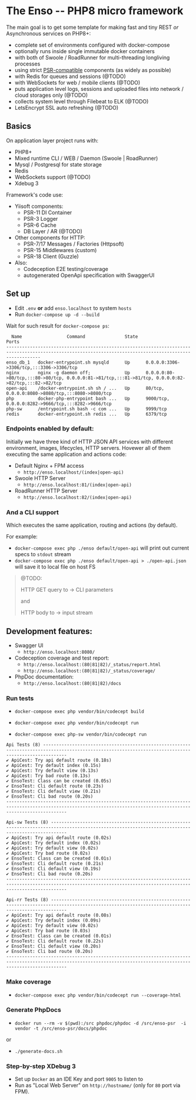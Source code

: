 # The Enso -- PHP8 micro framework

The main goal is to get some template for making fast and tiny REST *or* Asynchronous services on PHP8+:
* complete set of environments configured with docker-compose
* optionally runs inside single immutable docker containers
* with both of Swoole / RoadRunner for multi-threading longliving processes
* using strict [PSR-compatible](https://www.php-fig.org/psr/) components (as widely as possible)
* with Redis for queues and sessions (@TODO)
* with WebSockets for web / mobile clients (@TODO)
* puts application level logs, sessions and uploaded files into network / cloud storages only (@TODO)
* collects system level through Filebeat to ELK (@TODO) 
* LetsEncrypt SSL auto refreshing (@TODO)

## Basics

On application layer project runs with:
* PHP8+
* Mixed runtime CLI / WEB / Daemon (Swoole | RoadRunner)
* Mysql / Postgresql for state storage
* Redis
* WebSockets support (@TODO)
* Xdebug 3

Framework's code use:
* Yiisoft components:
  - PSR-11 DI Container
  - PSR-3 Logger
  - PSR-6 Cache
  - DB Layer / AR (@TODO)
* Other components for HTTP:
  - PSR-7/17 Messages / Factories (Httpsoft)
  - PSR-15 Middlewares (custom)
  - PSR-18 Client (Guzzle)
* Also:
  - Codeception E2E testing/coverage
  - autogenerated OpenApi specification with SwaggerUI

## Set up

* Edit `.env` **or** add `enso.localhost` to system `hosts`
* Run ```docker-compose up -d --build```

Wait for such result for `docker-compose ps`:
```shell
  Name                 Command               State                                                  Ports                                                
---------------------------------------------------------------------------------------------------------------------------------------------------------
enso_db_1   docker-entrypoint.sh mysqld      Up      0.0.0.0:3306->3306/tcp,:::3306->3306/tcp                                                            
nginx       nginx -g daemon off;             Up      0.0.0.0:80->80/tcp,:::80->80/tcp, 0.0.0.0:81->81/tcp,:::81->81/tcp, 0.0.0.0:82->82/tcp,:::82->82/tcp
open-api    /docker-entrypoint.sh sh / ...   Up      80/tcp, 0.0.0.0:8080->8080/tcp,:::8080->8080/tcp                                                    
php         docker-php-entrypoint bash ...   Up      9000/tcp, 0.0.0.0:8282->9666/tcp,:::8282->9666/tcp                                                  
php-sw      /entrypoint.sh bash -c com ...   Up      9999/tcp                                                                                            
redis       docker-entrypoint.sh redis ...   Up      6379/tcp                                                                                            
```

### Endpoints enabled by default:
Initially we have three kind of HTTP JSON API services with different environment, images, lifecycles, HTTP servers. Hovewer all of them executing the same application and actions code: 

* Default Nginx + FPM access 
  - ```http://enso.localhost/(index|open-api)```
* Swoole HTTP Server 
  - ```http://enso.localhost:81/(index|open-api)```
* RoadRunner HTTP Server
  - ```http://enso.localhost:82/(index|open-api)```

### And a CLI support
Which executes the same application, routing and actions (by default). 

For example:
* `docker-compose exec php ./enso default/open-api` will print out current specs to `stdout` stream
* `docker-compose exec php ./enso default/open-api > ./open-api.json` will save it to local file on host FS

> @TODO: 
> 
> HTTP GET query to -> CLI parameters
> 
> and
> 
> HTTP body to ->  input stream

## Development features:

* Swagger UI
  - ```http://enso.localhost:8080/```
* Codeception coverage and test report:
  - ```http://enso.localhost:(80|81|82)/_status/report.html```
  - ```http://enso.localhost:(80|81|82)/_status/coverage/``` 
* PhpDoc documentation:
  - ```http://enso.localhost:(80|81|82)/docs```

### Run tests ###

* ```docker-compose exec php vendor/bin/codecept build```

* ```docker-compose exec php vendor/bin/codecept run```

* ```docker-compose exec php-sw vendor/bin/codecept run```

```shell
Api Tests (8) -----------------------------------------------------------------------------------------------------------------------------------------------------
✔ ApiCest: Try api default route (0.18s)
✔ ApiCest: Try default index (0.15s)
✔ ApiCest: Try default view (0.13s)
✔ ApiCest: Try bad route (0.13s)
✔ EnsoTest: Class can be created (0.05s)
✔ EnsoTest: Cli default route (0.23s)
✔ EnsoTest: Cli default view (0.21s)
✔ EnsoTest: Cli bad route (0.20s)
-------------------------------------------------------------------------------------------------------------------------------------------------------------------

Api-sw Tests (8) --------------------------------------------------------------------------------------------------------------------------------------------------
✔ ApiCest: Try api default route (0.02s)
✔ ApiCest: Try default index (0.02s)
✔ ApiCest: Try default view (0.02s)
✔ ApiCest: Try bad route (0.02s)
✔ EnsoTest: Class can be created (0.01s)
✔ EnsoTest: Cli default route (0.21s)
✔ EnsoTest: Cli default view (0.19s)
✔ EnsoTest: Cli bad route (0.20s)
-------------------------------------------------------------------------------------------------------------------------------------------------------------------

Api-rr Tests (8) --------------------------------------------------------------------------------------------------------------------------------------------------
✔ ApiCest: Try api default route (0.08s)
✔ ApiCest: Try default index (0.09s)
✔ ApiCest: Try default view (0.02s)
✔ ApiCest: Try bad route (0.03s)
✔ EnsoTest: Class can be created (0.01s)
✔ EnsoTest: Cli default route (0.22s)
✔ EnsoTest: Cli default view (0.20s)
✔ EnsoTest: Cli bad route (0.20s)
-------------------------------------------------------------------------------------------------------------------------------------------------------------------
```

### Make coverage ###

* ```docker-compose exec php vendor/bin/codecept run --coverage-html```

### Generate PhpDocs ###

* ```docker run --rm -v $(pwd):/src phpdoc/phpdoc -d /src/enso-psr  -i vendor -t /src/enso-psr/docs/phpdoc```

or

* ```./generate-docs.sh```

### Step-by-step XDebug 3 ###
* Set up `Docker` as an IDE Key and port `9005` to listen to
* Run as "Local Web Server" on `http://hostname/` (only for `80` port via FPM).
